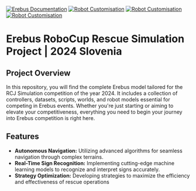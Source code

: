 [![Erebus Documentation](https://img.shields.io/badge/View-Documentation-blue)](https://erebus.rcj.cloud/docs) [![Robot Customisation](https://img.shields.io/badge/Robot-Customisation-red)](https://v23.robot.erebus.rcj.cloud)
[![Robot Customisation](https://img.shields.io/badge/Map-Builder-orange)](https://osaka.rcj.cloud/service/editor/simulation/2023)
[![Robot Customisation](https://img.shields.io/badge/Rules-2023-black)](https://junior.robocup.org/wp-content/uploads/2023/02/RCJRescueSimulation2023RulesFinal.pdf)


# Erebus RoboCup Rescue Simulation Project | 2024 Slovenia

## Project Overview
In this repository, you will find the complete Erebus model tailored for the RCJ Simulation competition of the year 2024. It includes a collection of controllers, datasets, scripts, worlds, and robot models essential for competing in Erebus events. Whether you're just starting or aiming to elevate your competitiveness, everything you need to begin your journey into Erebus competition is right here.

## Features
- **Autonomous Navigation:** Utilizing advanced algorithms for seamless navigation through complex terrains.
- **Real-Time Sign Recognition:** Implementing cutting-edge machine learning models to recognize and interpret signs accurately.
- **Strategy Optimization:** Developing strategies to maximize the efficiency and effectiveness of rescue operations

